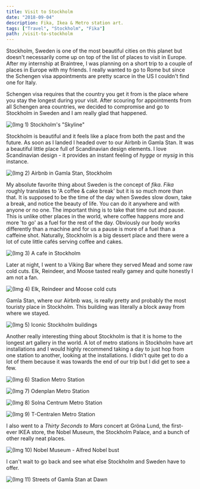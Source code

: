 ```yaml
---
title: Visit to Stockholm
date: "2018-09-04"
description: Fika, Ikea & Metro station art.
tags: ["Travel", "Stockholm", "Fika"]
path: /visit-to-stockholm
---
```


Stockholm, Sweden is one of the most beautiful cities on this planet but doesn't necessarily come up on top of the list of places to visit in Europe. After my internship at Braintree, I was planning on a short trip to a couple of places in Europe with my friends. I really wanted to go to Rome but since the Schengen visa appointments are pretty scarce in the US I couldn't find one for Italy.

Schengen visa requires that the country you get it from is the place where you stay the longest during your visit. After scouring for appointments from all Schengen area countries, we decided to compromise and go to Stockholm in Sweden and I am really glad that happened.

![(Img 1) Stockholm's "Skyline"](../images/2018-09-04-visit-to-stockholm/stockholm_skyline.jpeg)

Stockholm is beautiful and it feels like a place from both the past and the future. As soon as I landed I headed over to our Airbnb in Gamla Stan. It was a beautiful little place full of Scandinavian design elements. I love Scandinavian design - it provides an instant feeling of _hygge_ or _mysig_ in this instance.  

![(Img 2) Airbnb in Gamla Stan, Stockholm](../images/2018-09-04-visit-to-stockholm/stockholm_airbnb.png)

My absolute favorite thing about Sweden is the concept of _fika_. _Fika_ roughly translates to 'A coffee & cake break' but it is so much more than that. It is supposed to be the time of the day when Swedes slow down, take a break, and notice the beauty of life. You can do it anywhere and with anyone or no one. The important thing is to take that time out and pause. This is unlike other places in the world, where coffee happens more and more 'to go' as a fuel for the rest of the day. Obviously our body works differently than a machine and for us a pause is more of a fuel than a caffeine shot. Naturally, Stockholm is a big dessert place and there were a lot of cute little cafés serving coffee and cakes.

![(Img 3) A cafe in Stockholm](../images/2018-09-04-visit-to-stockholm/stockholm_cafe.jpeg)

Later at night, I went to a Viking Bar where they served Mead and some raw cold cuts. Elk, Reindeer, and Moose tasted really gamey and quite honestly I am not a fan.

![(Img 4) Elk, Reindeer and Moose cold cuts](../images/2018-09-04-visit-to-stockholm/stockholm_coldcuts.jpeg)

Gamla Stan, where our Airbnb was, is really pretty and probably the most touristy place in Stockholm. This building was literally a block away from where we stayed.

![(Img 5) Iconic Stockholm buildings](../images/2018-09-04-visit-to-stockholm/gamla_stan_buildings.jpeg)

Another really interesting thing about Stockholm is that it is home to the longest art gallery in the world. A lot of metro stations in Stockholm have art installations and I would highly recommend taking a day to just hop from one station to another, looking at the installations. I didn't quite get to do a lot of them because it was towards the end of our trip but I did get to see a few.

![(Img 6) Stadion Metro Station](../images/2018-09-04-visit-to-stockholm/rainbow_metro_station.jpeg)

![(Img 7) Odenplan Metro Station](../images/2018-09-04-visit-to-stockholm/neon_lights_metro_station.jpeg)

![(Img 8) Solna Centrum Metro Station](../images/2018-09-04-visit-to-stockholm/solna.jpeg)

![(Img 9) T-Centralen Metro Station](../images/2018-09-04-visit-to-stockholm/t_centralen.jpeg)

I also went to a _Thirty Seconds to Mars_ concert at Gröna Lund, the first-ever IKEA store, the Nobel Museum, the Stockholm Palace, and a bunch of other really neat places.

![(Img 10) Nobel Museum - Alfred Nobel bust](../images/2018-09-04-visit-to-stockholm/nobel_museum.jpeg)

I can't wait to go back and see what else Stockholm and Sweden have to offer.

![(Img 11) Streets of Gamla Stan at Dawn](../images/2018-09-04-visit-to-stockholm/gamla_stan_street.jpeg)
